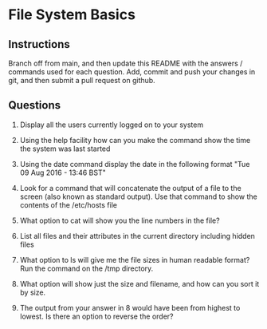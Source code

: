 # File System Basics

## Instructions

Branch off from main, and then update this README with the answers / commands used for each question.
Add, commit and push your changes in git, and then submit a pull request on github.

## Questions

1. Display all the users currently logged on to your system

2. Using the help facility how can you make the command show the time the system was last started

3. Using the date command display the date in the following format "Tue 09 Aug 2016 - 13:46 BST"

4. Look for a command that will concatenate the output of a file to the screen (also known as standard output). Use that command to show the contents of the /etc/hosts file

5. What option to cat will show you the line numbers in the file?

6. List all files and their attributes in the current directory including hidden files

7. What option to ls will give me the file sizes in human readable format? Run the command on the /tmp directory.

8. What option will show just the size and filename, and how can you sort it by size.

9. The output from your answer in 8 would have been from highest to lowest. Is there an option to reverse the order?
